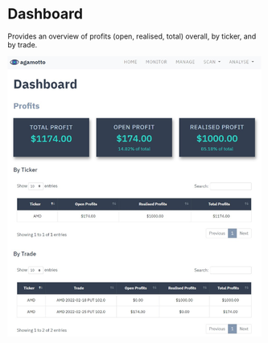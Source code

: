 # Dashboard
Provides an overview of profits (open, realised, total) overall, by ticker, and by trade.

<p align="center">
    <img src="screenshots/dashboard.jpg">
</p>

<div id="monitor"></div>